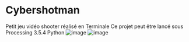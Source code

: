 # Cybershotman
Petit jeu vidéo shooter réalisé en Terminale
Ce projet peut être lancé sous Processing 3.5.4 Python
![image](https://github.com/user-attachments/assets/f6d9e676-d7ab-49ea-b0ab-89025cc9b3bd)
![image](https://github.com/user-attachments/assets/c2ffea26-d3b2-4ad4-8ab8-a6870dbff071)

